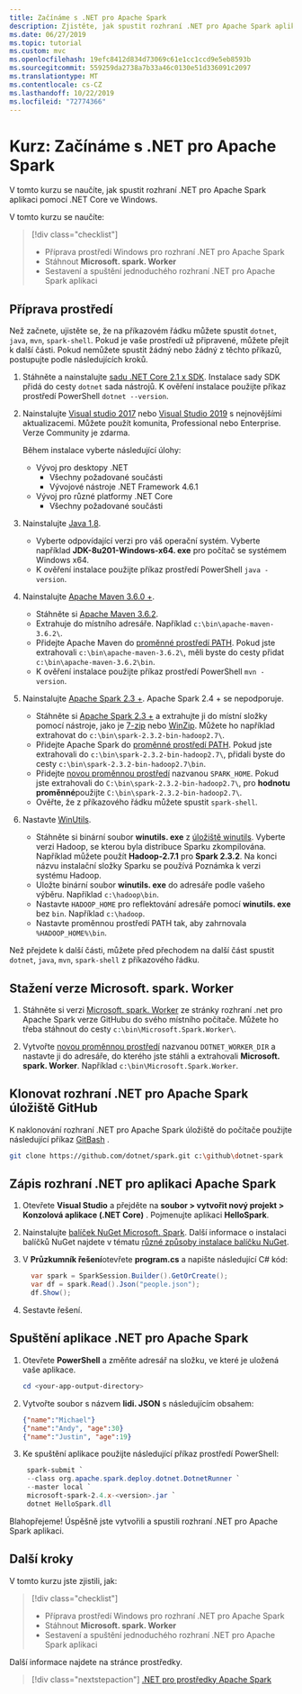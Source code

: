 ```yaml
---
title: Začínáme s .NET pro Apache Spark
description: Zjistěte, jak spustit rozhraní .NET pro Apache Spark aplikaci pomocí .NET Core ve Windows.
ms.date: 06/27/2019
ms.topic: tutorial
ms.custom: mvc
ms.openlocfilehash: 19efc8412d834d73069c61e1cc1ccd9e5eb8593b
ms.sourcegitcommit: 559259da2738a7b33a46c0130e51d336091c2097
ms.translationtype: MT
ms.contentlocale: cs-CZ
ms.lasthandoff: 10/22/2019
ms.locfileid: "72774366"
---
```

# <a name="tutorial-get-started-with-net-for-apache-spark"></a>Kurz: Začínáme s .NET pro Apache Spark

V tomto kurzu se naučíte, jak spustit rozhraní .NET pro Apache Spark aplikaci pomocí .NET Core ve Windows.

V tomto kurzu se naučíte:

> [!div class="checklist"]
>
> * Příprava prostředí Windows pro rozhraní .NET pro Apache Spark
> * Stáhnout **Microsoft. spark. Worker**
> * Sestavení a spuštění jednoduchého rozhraní .NET pro Apache Spark aplikaci

## <a name="prepare-your-environment"></a>Příprava prostředí

Než začnete, ujistěte se, že na příkazovém řádku můžete spustit `dotnet`, `java`, `mvn`, `spark-shell`. Pokud je vaše prostředí už připravené, můžete přejít k další části. Pokud nemůžete spustit žádný nebo žádný z těchto příkazů, postupujte podle následujících kroků.

1. Stáhněte a nainstalujte [sadu .NET Core 2.1 x SDK](https://dotnet.microsoft.com/download/dotnet-core/2.1). Instalace sady SDK přidá do cesty `dotnet` sada nástrojů. K ověření instalace použijte příkaz prostředí PowerShell `dotnet --version`.

2. Nainstalujte [Visual studio 2017](https://www.visualstudio.com/downloads/) nebo [Visual Studio 2019](https://visualstudio.microsoft.com/vs/preview/) s nejnovějšími aktualizacemi. Můžete použít komunita, Professional nebo Enterprise. Verze Community je zdarma.

   Během instalace vyberte následující úlohy:
      * Vývoj pro desktopy .NET
          * Všechny požadované součásti
          * Vývojové nástroje .NET Framework 4.6.1
      * Vývoj pro různé platformy .NET Core
          * Všechny požadované součásti

3. Nainstalujte [Java 1,8](https://www.oracle.com/technetwork/java/javase/downloads/jdk8-downloads-2133151.html).

    * Vyberte odpovídající verzi pro váš operační systém. Vyberte například **JDK-8u201-Windows-x64. exe** pro počítač se systémem Windows x64.
    * K ověření instalace použijte příkaz prostředí PowerShell `java -version`.

4. Nainstalujte [Apache Maven 3.6.0 +](https://maven.apache.org/download.cgi).
    * Stáhněte si [Apache Maven 3.6.2](http://mirror.metrocast.net/apache/maven/maven-3/3.6.2/binaries/apache-maven-3.6.2-bin.zip).
    * Extrahuje do místního adresáře. Například `c:\bin\apache-maven-3.6.2\`.
    * Přidejte Apache Maven do [proměnné prostředí PATH](https://www.java.com/en/download/help/path.xml). Pokud jste extrahovali `c:\bin\apache-maven-3.6.2\`, měli byste do cesty přidat `c:\bin\apache-maven-3.6.2\bin`.
    * K ověření instalace použijte příkaz prostředí PowerShell `mvn -version`.

5. Nainstalujte [Apache Spark 2.3 +](https://spark.apache.org/downloads.html). Apache Spark 2.4 + se nepodporuje.
    * Stáhněte si [Apache Spark 2.3 +](https://spark.apache.org/downloads.html) a extrahujte ji do místní složky pomocí nástroje, jako je [7-zip](https://www.7-zip.org/) nebo [WinZip](https://www.winzip.com/). Můžete ho například extrahovat do `c:\bin\spark-2.3.2-bin-hadoop2.7\`.
    * Přidejte Apache Spark do [proměnné prostředí PATH](https://www.java.com/en/download/help/path.xml). Pokud jste extrahovali do `c:\bin\spark-2.3.2-bin-hadoop2.7\`, přidali byste do cesty `c:\bin\spark-2.3.2-bin-hadoop2.7\bin`.
    * Přidejte [novou proměnnou prostředí](https://www.java.com/en/download/help/path.xml) nazvanou `SPARK_HOME`. Pokud jste extrahovali do `C:\bin\spark-2.3.2-bin-hadoop2.7\`, pro **hodnotu proměnné**použijte `C:\bin\spark-2.3.2-bin-hadoop2.7\`.
    * Ověřte, že z příkazového řádku můžete spustit `spark-shell`.

6. Nastavte [WinUtils](https://github.com/steveloughran/winutils).
    * Stáhněte si binární soubor **winutils. exe** z [úložiště winutils](https://github.com/steveloughran/winutils). Vyberte verzi Hadoop, se kterou byla distribuce Sparku zkompilována. Například můžete použít **Hadoop-2.7.1** pro **Spark 2.3.2**. Na konci názvu instalační složky Sparku se používá Poznámka k verzi systému Hadoop.
    * Uložte binární soubor **winutils. exe** do adresáře podle vašeho výběru. Například `c:\hadoop\bin`.
    * Nastavte `HADOOP_HOME` pro reflektování adresáře pomocí **winutils. exe** bez `bin`. Například `c:\hadoop`.
    * Nastavte proměnnou prostředí PATH tak, aby zahrnovala `%HADOOP_HOME%\bin`.

Než přejdete k další části, můžete před přechodem na další část spustit `dotnet`, `java`, `mvn`, `spark-shell` z příkazového řádku.

## <a name="download-the-microsoftsparkworker-release"></a>Stažení verze Microsoft. spark. Worker

1. Stáhněte si verzi [Microsoft. spark. Worker](https://github.com/dotnet/spark/releases) ze stránky rozhraní .net pro Apache Spark verze GitHubu do svého místního počítače. Můžete ho třeba stáhnout do cesty `c:\bin\Microsoft.Spark.Worker\`.

2. Vytvořte [novou proměnnou prostředí](https://www.java.com/en/download/help/path.xml) nazvanou `DOTNET_WORKER_DIR` a nastavte ji do adresáře, do kterého jste stáhli a extrahovali **Microsoft. spark. Worker**. Například `c:\bin\Microsoft.Spark.Worker`.

## <a name="clone-the-net-for-apache-spark-github-repo"></a>Klonovat rozhraní .NET pro Apache Spark úložiště GitHub

K naklonování rozhraní .NET pro Apache Spark úložiště do počítače použijte následující příkaz [GitBash](https://gitforwindows.org/) .

```bash
git clone https://github.com/dotnet/spark.git c:\github\dotnet-spark
```

## <a name="write-a-net-for-apache-spark-app"></a>Zápis rozhraní .NET pro aplikaci Apache Spark

1. Otevřete **Visual Studio** a přejděte na **soubor > vytvořit nový projekt > Konzolová aplikace (.NET Core)** . Pojmenujte aplikaci **HelloSpark**.

2. Nainstalujte [balíček NuGet Microsoft. Spark](https://www.nuget.org/profiles/spark). Další informace o instalaci balíčků NuGet najdete v tématu [různé způsoby instalace balíčku NuGet](https://docs.microsoft.com/nuget/consume-packages/ways-to-install-a-package).

3. V **Průzkumník řešení**otevřete **program.cs** a napište následující C# kód:

   ```csharp
     var spark = SparkSession.Builder().GetOrCreate();
     var df = spark.Read().Json("people.json");
     df.Show();
   ```

4. Sestavte řešení.

## <a name="run-your-net-for-apache-spark-app"></a>Spuštění aplikace .NET pro Apache Spark

1. Otevřete **PowerShell** a změňte adresář na složku, ve které je uložená vaše aplikace.

   ```powershell
   cd <your-app-output-directory>
   ```

2. Vytvořte soubor s názvem **lidi. JSON** s následujícím obsahem:

   ```json
   {"name":"Michael"}
   {"name":"Andy", "age":30}
   {"name":"Justin", "age":19}
   ```

3. Ke spuštění aplikace použijte následující příkaz prostředí PowerShell:

   ```powershell
    spark-submit `
    --class org.apache.spark.deploy.dotnet.DotnetRunner `
    --master local `
    microsoft-spark-2.4.x-<version>.jar `
    dotnet HelloSpark.dll
    ```

Blahopřejeme! Úspěšně jste vytvořili a spustili rozhraní .NET pro Apache Spark aplikaci.

## <a name="next-steps"></a>Další kroky

V tomto kurzu jste zjistili, jak:
> [!div class="checklist"]
>
> * Příprava prostředí Windows pro rozhraní .NET pro Apache Spark
> * Stáhnout **Microsoft. spark. Worker**
> * Sestavení a spuštění jednoduchého rozhraní .NET pro Apache Spark aplikaci

Další informace najdete na stránce prostředky.
> [!div class="nextstepaction"]
> [.NET pro prostředky Apache Spark](../resources/index.md)

